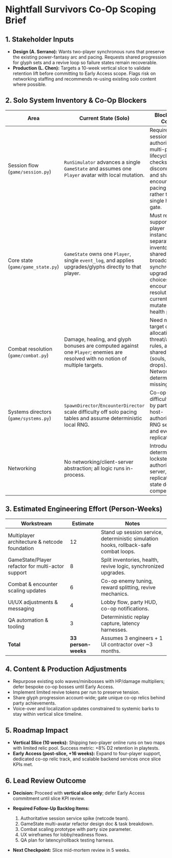 # Nightfall Survivors Co-Op Scoping Brief

## 1. Stakeholder Inputs
- **Design (A. Serrano):** Wants two-player synchronous runs that preserve the existing power-fantasy arc and pacing. Requests shared progression for glyph sets and a revive loop so failure states remain recoverable.
- **Production (L. Chen):** Targets a 10-week vertical slice to validate retention lift before committing to Early Access scope. Flags risk on networking staffing and recommends re-using existing solo content where possible.

## 2. Solo System Inventory & Co-Op Blockers
| Area | Current State (Solo) | Blockers for Co-Op |
| --- | --- | --- |
| Session flow (`game/session.py`) | `RunSimulator` advances a single `GameState` and assumes one `Player` avatar with local mutation. | Requires session authority layer, multi-player lifecycle (ready checks, disconnections), and shared encounter pacing per party rather than a single health gate. |
| Core state (`game/game_state.py`) | `GameState` owns one `Player`, single `event_log`, and applies upgrades/glyphs directly to that player. | Must refactor to support multiple player instances, separate inventories, shared event broadcast, and synchronized upgrade choices; encounter resolution currently mutates one health pool. |
| Combat resolution (`game/combat.py`) | Damage, healing, and glyph bonuses are computed against one `Player`; enemies are resolved with no notion of multiple targets. | Need multi-target damage allocation, threat/aggro rules, and shared rewards (souls, relic drops). Network-safe determinism missing. |
| Systems directors (`game/systems.py`) | `SpawnDirector`/`EncounterDirector` scale difficulty off solo pacing tables and assume deterministic local RNG. | Co-op requires difficulty scaling by party size, host-authoritative RNG seeding, and event replication. |
| Networking | No networking/client-server abstraction; all logic runs in-process. | Introduce deterministic lockstep or authoritative server, replication of state deltas, lag compensation. |

## 3. Estimated Engineering Effort (Person-Weeks)
| Workstream | Estimate | Notes |
| --- | --- | --- |
| Multiplayer architecture & netcode foundation | 12 | Stand up session service, deterministic simulation hooks, rollback-safe combat loops. |
| GameState/Player refactor for multi-actor support | 8 | Split inventories, health, revive logic, synchronized upgrades. |
| Combat & encounter scaling updates | 6 | Co-op enemy tuning, reward splitting, revive mechanics. |
| UI/UX adjustments & messaging | 4 | Lobby flow, party HUD, co-op notifications. |
| QA automation & tooling | 3 | Deterministic replay capture, latency harnesses. |
| **Total** | **33 person-weeks** | Assumes 3 engineers + 1 UI contractor over ~3 months. |

## 4. Content & Production Adjustments
- Repurpose existing solo waves/minibosses with HP/damage multipliers; defer bespoke co-op bosses until Early Access.
- Implement limited revive tokens per run to preserve tension.
- Share glyph progression account-wide; gate unique co-op relics behind party achievements.
- Voice-over and localization updates constrained to systemic barks to stay within vertical slice timeline.

## 5. Roadmap Impact
- **Vertical Slice (10 weeks):** Shipping two-player online runs on two maps with limited relic pool. Success metric: +8% D2 retention in playtests.
- **Early Access (post-slice, +16 weeks):** Expand to four-player support, dedicated co-op relic track, and scalable backend services once slice KPIs met.

## 6. Lead Review Outcome
- **Decision:** Proceed with **vertical slice only**; defer Early Access commitment until slice KPI review.
- **Required Follow-Up Backlog Items:**
  1. Authoritative session service spike (netcode team).
  2. GameState multi-avatar refactor design doc & task breakdown.
  3. Combat scaling prototype with party size parameter.
  4. UX wireframes for lobby/readiness flows.
  5. QA plan for latency/rollback testing harness.

- **Next Checkpoint:** Slice mid-mortem review in 5 weeks.

